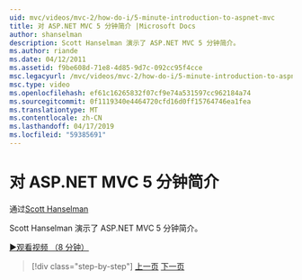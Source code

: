 ```yaml
---
uid: mvc/videos/mvc-2/how-do-i/5-minute-introduction-to-aspnet-mvc
title: 对 ASP.NET MVC 5 分钟简介 |Microsoft Docs
author: shanselman
description: Scott Hanselman 演示了 ASP.NET MVC 5 分钟简介。
ms.author: riande
ms.date: 04/12/2011
ms.assetid: f9be608d-71e8-4d85-9d7c-092cc95f4cce
msc.legacyurl: /mvc/videos/mvc-2/how-do-i/5-minute-introduction-to-aspnet-mvc
msc.type: video
ms.openlocfilehash: ef61c16265832f07cf9e74a531597cc962184a74
ms.sourcegitcommit: 0f1119340e4464720cfd16d0ff15764746ea1fea
ms.translationtype: MT
ms.contentlocale: zh-CN
ms.lasthandoff: 04/17/2019
ms.locfileid: "59385691"
---
```

# <a name="5-minute-introduction-to-aspnet-mvc"></a>对 ASP.NET MVC 5 分钟简介

通过[Scott Hanselman](https://github.com/shanselman)

Scott Hanselman 演示了 ASP.NET MVC 5 分钟简介。

[&#9654;观看视频 （8 分钟）](https://channel9.msdn.com/Blogs/ASP-NET-Site-Videos/5-minute-introduction-to-aspnet-mvc)

> [!div class="step-by-step"]
> [上一页](aspnet-mvc-2-render-action.md)
> [下一页](how-to-best-learn-asp-net-mvc.md)
